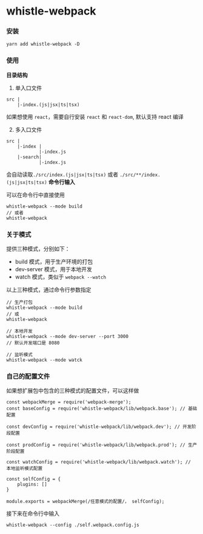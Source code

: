 # whistle-webpack

### 安装
~~~
yarn add whistle-webpack -D
~~~

### 使用

**目录结构**

1. 单入口文件
~~~
src |  
    |-index.(js|jsx|ts|tsx)
~~~
如果想使用 `react`，需要自行安装 `react` 和 `react-dom`, 默认支持 react 编译

2. 多入口文件
~~~
src |
    |-index |
            |-index.js
    |-search|
            |-index.js
~~~ 

会自动读取`./src/index.(js|jsx|ts|tsx)` 或者 `./src/**/index.(js|jsx|ts|tsx)`
**命令行输入**

可以在命令行中直接使用
~~~
whistle-webpack --mode build
// 或者
whistle-webpack
~~~

### 关于模式

提供三种模式，分别如下：

- build 模式，用于生产环境的打包
- dev-server 模式，用于本地开发
- watch 模式，类似于 `webpack --watch`

以上三种模式，通过命令行参数指定
~~~
// 生产打包
whistle-webpack --mode build
// 或
whistle-webpack

// 本地开发
whistle-webpack --mode dev-server --port 3000
// 默认开发端口是 8080

// 监听模式
whistle-webpack --mode watck
~~~

### 自己的配置文件

如果想扩展包中包含的三种模式的配置文件，可以这样做

~~~
const webpackMerge = require('webpack-merge');
const baseConfig = require('whistle-webpack/lib/webpack.base'); // 基础配置

const devConfig = require('whistle-webpack/lib/webpack.dev'); // 开发阶段配置

const prodConfig = require('whistle-webpack/lib/webpack.prod'); // 生产阶段配置

const watchConfig = require('whistle-webpack/lib/webpack.watch'); // 本地监听模式配置

const selfConfig = {
    plugins: []
}

module.exports = webpackMerge(/任意模式的配置/， selfConfig);
~~~

接下来在命令行中输入

~~~
whistle-webpack --config ./self.webpack.config.js
~~~

